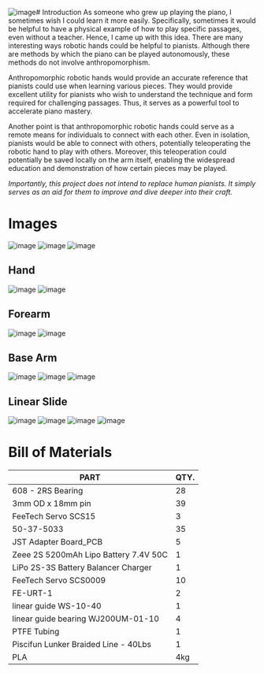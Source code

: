 ![image](https://github.com/user-attachments/assets/263ecef6-a410-4c2d-8d3d-c0130dc222fb)# Introduction
As someone who grew up playing the piano, I sometimes wish I could learn it more easily. Specifically, sometimes it would be helpful to have a physical example of how to play specific passages, even without a teacher. Hence, I came up with this idea. There are many interesting ways robotic hands could be helpful to pianists. Although there are methods by which the piano can be played autonomously, these methods do not involve anthropomorphism.

Anthropomorphic robotic hands would provide an accurate reference that pianists
could use when learning various pieces. They would provide excellent utility for pianists
who wish to understand the technique and form required for challenging passages. Thus,
it serves as a powerful tool to accelerate piano mastery.

Another point is that anthropomorphic robotic hands could serve as a remote means for individuals to connect with each other. Even in isolation, pianists would be able to connect with others, potentially teleoperating the robotic hand to play with others. Moreover, this teleoperation could potentially be saved locally on the arm itself, enabling the widespread education and demonstration of how certain pieces may be played.

*Importantly, this project does not intend to replace human pianists. It simply serves as an aid for them to improve and dive deeper into their craft.*

# Images

![image](https://github.com/user-attachments/assets/7a2bcd26-b053-459e-8cd6-87538693d182)
![image](https://github.com/user-attachments/assets/fdbc776e-3290-4579-bb83-58b803790a00)
![image](https://github.com/user-attachments/assets/90181d9c-06c4-4be1-98f5-81becfbde391)

## Hand
![image](https://github.com/user-attachments/assets/c7640b51-b50f-4609-b559-296ee53539b7)
![image](https://github.com/user-attachments/assets/509bbb1e-1c3b-46e9-b776-934ec8203602)

## Forearm

![image](https://github.com/user-attachments/assets/53cdd5b3-a1ba-418d-9cb7-94de94bf8368)
![image](https://github.com/user-attachments/assets/f97cc00b-d4e1-4ca1-8770-5abc52175d1b)

## Base Arm

![image](https://github.com/user-attachments/assets/ca8c7f99-3adc-41d9-8793-868ca27448de)
![image](https://github.com/user-attachments/assets/42ff368a-053b-4a08-9cae-49a9ca1fbb5c)
![image](https://github.com/user-attachments/assets/adb80203-94a7-4115-8246-a2565e7abe31)

## Linear Slide

![image](https://github.com/user-attachments/assets/671c86b2-bf2b-4dfa-ac90-7fcd35b10095)
![image](https://github.com/user-attachments/assets/465a4312-1990-41e8-95f1-d1aa1fe5414e)
![image](https://github.com/user-attachments/assets/2eebab86-f8f9-4c97-bdb2-af16897a103d)
![image](https://github.com/user-attachments/assets/0970ebeb-58ac-4aa5-a027-cd8c088fdf18)


# Bill of Materials
| PART	| QTY. |
| --------- | --- |
| 608 - 2RS Bearing| 28|
|3mm OD x 18mm pin|39|
|FeeTech Servo SCS15|3|
|50-37-5033|35|
|JST Adapter Board_PCB|5|
|Zeee 2S 5200mAh Lipo Battery 7.4V 50C	|1|
|LiPo 2S-3S Battery Balancer Charger|	1|
|FeeTech Servo SCS0009|	10|
|FE-URT-1|2|
|linear guide WS-10-40	|1|
|linear guide bearing WJ200UM-01-10	|4|
|PTFE Tubing	|1|
|Piscifun Lunker Braided Line - 40Lbs	|1|
|PLA	|4kg|
